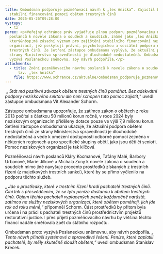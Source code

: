 ```yaml
---
title: Ombudsman podporuje pozměňovací návrh k „lex Anička“. Zajistil by
  stabilní financování pomoci obětem trestných činů
date: 2025-05-26T09:28:00
vystupy:
  - tz
perex: <p>Veřejný ochránce práv vyjadřuje plnou podporu pozměňovacímu návrhu
  poslanců k novele zákona o soudech a soudcích, známé jako „lex Anička“,
  který&nbsp;má zásadní význam pro zajištění stabilního financování neziskových
  organizací, jež poskytují právní, psychologickou a sociální podporu obětem
  trestných činů. Ze šetření zástupce ombudsmana vyplývá, že aktuální podpora ze
  strany Ministerstva spravedlnosti je dlouhodobě nedostatečná. Ombudsman proto
  vyzývá Poslaneckou sněmovnu, aby návrh podpořila.</p>
attachments:
  - title: Znění pozměňovacího návrhu poslanců k novele zákona o soudech a soudcích
      tzv. „lex Anička“
    file: https://www.ochrance.cz/aktualne/ombudsman_podporuje_pozmenovaci_navrh_k_lex_anicka_-_zajistil_by_stabilni_financovani_pomoci_obetem_trestnych_cinu/pozmenovaci_navrh.docx
---
```

<p>&nbsp;„
<i>Stát má pozitivní závazek obětem trestných činů pomáhat. Bez adekvátní podpory neziskového sektoru ale není schopen tuto pomoc zajistit</i>,“ uvedl zástupce ombudsmana Vít Alexander Schorm.&nbsp;</p>
<p>Zástupce ombudsmana upozorňuje, že zatímco zákon o obětech z roku 2013 počítal s částkou 50 milionů korun ročně, v roce 2024 byly neziskovým organizacím přiděleny dotace pouze ve výši 7,9 milionu korun. Šetření zástupce ombudsmana ukazuje, že aktuální podpora obětem trestných činů ze strany Ministerstva spravedlnosti je dlouhodobě nedostatečná a vede k omezení dostupnosti odborné pomoci zejména v některých regionech a pro specifické skupiny obětí, jako jsou děti či senioři. Pomoc neziskových organizací je tak klíčová.</p>
<p>Pozměňovací návrh poslanců Kláry Kocmanové, Taťány Malé, Barbory Urbanové, Marie Jílkové a Michala Zuny k novele zákona o soudech a soudcích mimo jiné navyšuje procento prostředků získaných z trestních řízení (z majetkových trestních sankcí), které by se přímo vyčlenilo na podporu těchto služeb.&nbsp;</p>
<p>„
<i>Jde o prostředky, které v&nbsp;trestním řízení hradí pachatelé trestných činů. Činí tak s&nbsp;přesvědčením, že se tyto peníze dostanou k&nbsp;obětem trestných činů. Objem těchto pachateli vyplacených peněz každoročně narůstá, zatímco na služby neziskových organizací, které obětem pomáhají, jich jde rok od roku méně</i>,“ připomněl Schorm. Část prostředků by přitom byla určena i na práci s&nbsp;pachateli trestných činů prostřednictvím projektů restorativní justice. I přes přijetí pozměňovacího návrhu by většina těchto financí nadále směřovala zpět do státního rozpočtu.&nbsp;</p>
<p>Ombudsman proto vyzývá Poslaneckou sněmovnu, aby návrh podpořila. „
<i>Tento návrh přináší systémové a spravedlivé řešení. Peníze, které zaplatili pachatelé, by měly skutečně sloužit obětem,</i>“ uvedl ombudsman Stanislav Křeček.</p>
